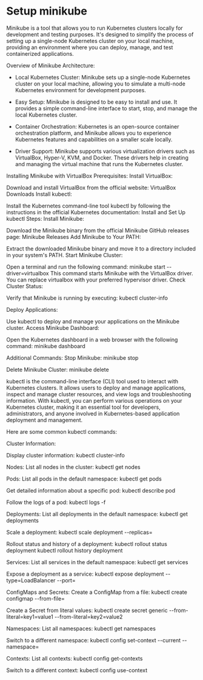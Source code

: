 # Setup minikube

Minikube is a tool that allows you to run Kubernetes clusters locally for development and testing purposes. It's designed to simplify the process of setting up a single-node Kubernetes cluster on your local machine, providing an environment where you can deploy, manage, and test containerized applications.

Overview of Minikube Architecture:
- Local Kubernetes Cluster: Minikube sets up a single-node Kubernetes cluster on your local machine, allowing you to simulate a multi-node Kubernetes environment for development purposes.

- Easy Setup: Minikube is designed to be easy to install and use. It provides a simple command-line interface to start, stop, and manage the local Kubernetes cluster.

- Container Orchestration: Kubernetes is an open-source container orchestration platform, and Minikube allows you to experience Kubernetes features and capabilities on a smaller scale locally.

- Driver Support: Minikube supports various virtualization drivers such as VirtualBox, Hyper-V, KVM, and Docker. These drivers help in creating and managing the virtual machine that runs the Kubernetes cluster.

Installing Minikube with VirtualBox
Prerequisites:
Install VirtualBox:

Download and install VirtualBox from the official website: VirtualBox Downloads
Install kubectl:

Install the Kubernetes command-line tool kubectl by following the instructions in the official Kubernetes documentation: Install and Set Up kubectl
Steps:
Install Minikube:

Download the Minikube binary from the official Minikube GitHub releases page: Minikube Releases
Add Minikube to Your PATH:

Extract the downloaded Minikube binary and move it to a directory included in your system's PATH.
Start Minikube Cluster:

Open a terminal and run the following command:
minikube start --driver=virtualbox
This command starts Minikube with the VirtualBox driver. You can replace virtualbox with your preferred hypervisor driver.
Check Cluster Status:

Verify that Minikube is running by executing:
kubectl cluster-info

Deploy Applications:

Use kubectl to deploy and manage your applications on the Minikube cluster.
Access Minikube Dashboard:

Open the Kubernetes dashboard in a web browser with the following command:
minikube dashboard

Additional Commands:
Stop Minikube:
minikube stop


Delete Minikube Cluster:
minikube delete

kubectl is the command-line interface (CLI) tool used to interact with Kubernetes clusters. It allows users to deploy and manage applications, inspect and manage cluster resources, and view logs and troubleshooting information. With kubectl, you can perform various operations on your Kubernetes cluster, making it an essential tool for developers, administrators, and anyone involved in Kubernetes-based application deployment and management.

Here are some common kubectl commands:

Cluster Information:

Display cluster information:
kubectl cluster-info

Nodes:
List all nodes in the cluster:
kubectl get nodes

Pods:
List all pods in the default namespace:
kubectl get pods

Get detailed information about a specific pod:
kubectl describe pod <pod-name>

Follow the logs of a pod:
kubectl logs -f <pod-name>

Deployments:
List all deployments in the default namespace:
kubectl get deployments

Scale a deployment:
kubectl scale deployment <deployment-name> --replicas=<desired-replica-count>

Rollout status and history of a deployment:
kubectl rollout status deployment <deployment-name>
kubectl rollout history deployment <deployment-name>

Services:
List all services in the default namespace:
kubectl get services

Expose a deployment as a service:
kubectl expose deployment <deployment-name> --type=LoadBalancer --port=<service-port>

ConfigMaps and Secrets:
Create a ConfigMap from a file:
kubectl create configmap <configmap-name> --from-file=<path-to-file>

Create a Secret from literal values:
kubectl create secret generic <secret-name> --from-literal=key1=value1 --from-literal=key2=value2

Namespaces:
List all namespaces:
kubectl get namespaces

Switch to a different namespace:
kubectl config set-context --current --namespace=<namespace-name>

Contexts:
List all contexts:
kubectl config get-contexts

Switch to a different context:
kubectl config use-context <context-name>

